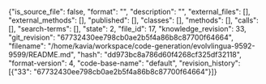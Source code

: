{"is_source_file": false, "format": "", "description": "", "external_files": [], "external_methods": [], "published": [], "classes": [], "methods": [], "calls": [], "search-terms": [], "state": 2, "file_id": 17, "knowledge_revision": 33, "git_revision": "67732430ee798cb0ae2b5f4a86b8c87700f64664", "filename": "/home/kavia/workspace/code-generation/evolvlingua-9592-9599/README.md", "hash": "dd973bc8a786d60f4268cf325df32118", "format-version": 4, "code-base-name": "default", "revision_history": [{"33": "67732430ee798cb0ae2b5f4a86b8c87700f64664"}]}